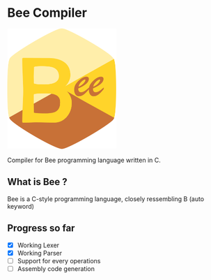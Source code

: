 # Bee Compiler

[<img src="beelogo.png" width="250"/> ]()

Compiler for Bee programming language written in C.

## What is Bee ?
Bee is a C-style programming language, closely ressembling B (auto keyword)

## Progress so far
- [x] Working Lexer
- [x] Working Parser
- [ ] Support for every operations
- [ ] Assembly code generation